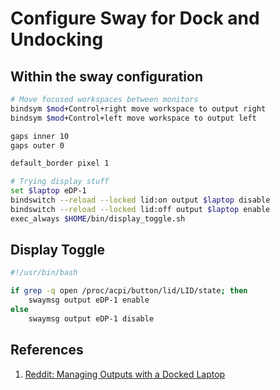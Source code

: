 # Configure Sway for Dock and Undocking

## Within the sway configuration

```bash
# Move focused workspaces between monitors
bindsym $mod+Control+right move workspace to output right
bindsym $mod+Control+left move workspace to output left

gaps inner 10
gaps outer 0

default_border pixel 1

# Trying display stuff
set $laptop eDP-1
bindswitch --reload --locked lid:on output $laptop disable
bindswitch --reload --locked lid:off output $laptop enable
exec_always $HOME/bin/display_toggle.sh
```

## Display Toggle

```bash
#!/usr/bin/bash

if grep -q open /proc/acpi/button/lid/LID/state; then
    swaymsg output eDP-1 enable
else
    swaymsg output eDP-1 disable
```

## References

1. [Reddit: Managing Outputs with a Docked Laptop](https://www.reddit.com/r/swaywm/comments/z4bon6/managing_outputs_with_a_docked_laptop/)

